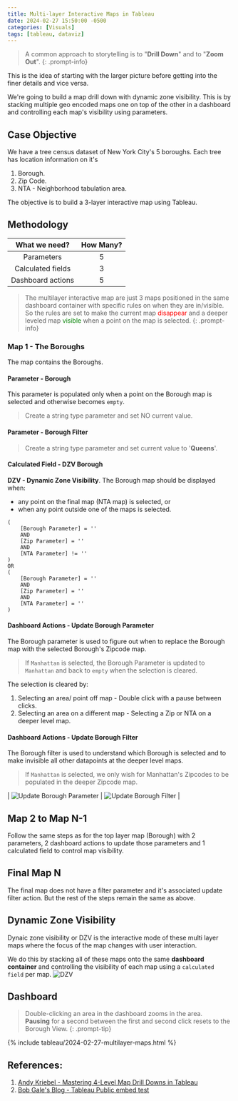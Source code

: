 ```yaml
---
title: Multi-layer Interactive Maps in Tableau
date: 2024-02-27 15:50:00 -0500
categories: [Visuals]
tags: [tableau, dataviz]
---
```

> A common approach to storytelling is to "**Drill Down**" and to "**Zoom Out**".
{: .prompt-info}

This is the idea of starting with the larger picture before getting into the finer
details and vice versa.

We're going to build a map drill down with dynamic zone visibility. 
This is by stacking multiple geo encoded maps one on top of the other in a dashboard and controlling each
map's visibility using parameters.

## Case Objective
We have a tree census dataset of New York City's 5 boroughs. Each tree has location information on it's
1. Borough.
2. Zip Code.
3. NTA - Neighborhood tabulation area.

The objective is to build a 3-layer interactive map using Tableau.

## Methodology

|   What we need?   | How Many? |
|:-----------------:|:---------:|
|    Parameters     |     5     |
| Calculated fields |     3     |
| Dashboard actions |     5     |

> The multilayer interactive map are just 3 maps positioned in the same dashboard container with specific rules
> on when they are in/visible.<br>
> So the rules are set to make the current map <span style="color:red">disappear</span> and a deeper 
> leveled map <span style="color:green">visible</span> when a point on the map is selected.
{: .prompt-info}

### Map 1 - The Boroughs
The map contains the Boroughs.

#### Parameter - Borough
This parameter is populated only when a point on the Borough map is selected and otherwise becomes `empty`.
> Create a string type parameter and set NO current value.

#### Parameter - Borough Filter
> Create a string type parameter and set current value to '**Queens**'.

#### Calculated Field - DZV Borough 
**DZV - Dynamic Zone Visibility**.
The Borough map should be displayed when:
 - any point on the final map (NTA map) is selected, or
 - when any point outside one of the maps is selected.
```
(
    [Borough Parameter] = ''
    AND 
    [Zip Parameter] = ''
    AND
    [NTA Parameter] != ''
)
OR
(
    [Borough Parameter] = ''
    AND 
    [Zip Parameter] = ''
    AND 
    [NTA Parameter] = ''
)
```

#### Dashboard Actions - Update Borough Parameter
The Borough parameter is used to figure out when to replace the Borough map with the selected Borough's Zipcode map.
> If `Manhattan` is selected, the Borough Parameter is updated to `Manhattan` and 
> back to `empty` when the selection is cleared. 

The selection is cleared by:
1. Selecting an area/ point off map - Double click with a pause between clicks.
2. Selecting an area on a different map - Selecting a Zip or NTA on a deeper level map.

#### Dashboard Actions - Update Borough Filter
The Borough filter is used to understand which Borough is selected and to make invisible all other datapoints at the
deeper level maps.

> If `Manhattan` is selected, we only wish for Manhattan's Zipcodes to be populated in the deeper Zipcode map.

| ![Update Borough Parameter](viz/20240227-parameter.png) | ![Update Borough Filter](viz/20240227-filter.png) |

## Map 2 to Map N-1
Follow the same steps as for the top layer map (Borough) with 2 parameters, 2 dashboard actions to update those
parameters and 1 calculated field to control map visibility.

## Final Map N
The final map does not have a filter parameter and it's associated update filter action. But the rest of the steps
remain the same as above.

## Dynamic Zone Visibility
Dynaic zone visibility or DZV is the interactive mode of these multi layer maps where the focus of the map changes
with user interaction.

We do this by stacking all of these maps onto the same **dashboard container** and controlling the visibility
of each map using a `calculated field` per map.
![DZV](viz/20240227-dzv.png)


## Dashboard
> Double-clicking an area in the dashboard zooms in the area.<br>
> **Pausing** for a second between the first and second click resets to the Borough View.
{: .prompt-tip}

{% include tableau/2024-02-27-multilayer-maps.html %}

## References:
1. [Andy Kriebel - Mastering 4-Level Map Drill Downs in Tableau](https://youtu.be/w4vlyXajJCU?si=6FB1Sua88Y-yMAOA)
2. [Bob Gale's Blog - Tableau Public embed test](https://www.bawbgale.com/tableau-public-embed-test/)
